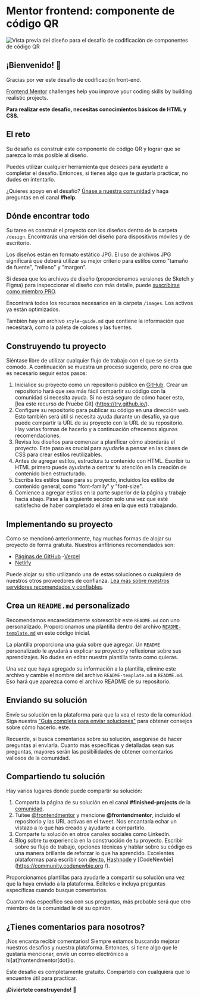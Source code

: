 # Mentor frontend: componente de código QR

![Vista previa del diseño para el desafío de codificación de componentes de código QR](./design/desktop-preview.jpg)

## ¡Bienvenido! 👋

Gracias por ver este desafío de codificación front-end.

[Frontend Mentor](https://www.frontendmentor.io) challenges help you improve your coding skills by building realistic projects.

**Para realizar este desafío, necesitas conocimientos básicos de HTML y CSS.**

## El reto
Su desafío es construir este componente de código QR y lograr que se parezca lo más posible al diseño.

Puedes utilizar cualquier herramienta que desees para ayudarte a completar el desafío. Entonces, si tienes algo que te gustaría practicar, no dudes en intentarlo.

¿Quieres apoyo en el desafío? [Únase a nuestra comunidad](https://www.frontendmentor.io/community) y haga preguntas en el canal **#help**.

## Dónde encontrar todo

Su tarea es construir el proyecto con los diseños dentro de la carpeta `/design`. Encontrarás una versión del diseño para dispositivos móviles y de escritorio.

Los diseños están en formato estático JPG. El uso de archivos JPG significará que deberá utilizar su mejor criterio para estilos como "tamaño de fuente", "relleno" y "margen".

Si desea que los archivos de diseño (proporcionamos versiones de Sketch y Figma) para inspeccionar el diseño con más detalle, puede [suscribirse como miembro PRO](https://www.frontendmentor.io/pro).

Encontrará todos los recursos necesarios en la carpeta `/images`. Los activos ya están optimizados.

También hay un archivo `style-guide.md` que contiene la información que necesitará, como la paleta de colores y las fuentes.

## Construyendo tu proyecto

Siéntase libre de utilizar cualquier flujo de trabajo con el que se sienta cómodo. A continuación se muestra un proceso sugerido, pero no crea que es necesario seguir estos pasos:

1. Inicialice su proyecto como un repositorio público en [GitHub](https://github.com/). Crear un repositorio hará que sea más fácil compartir su código con la comunidad si necesita ayuda. Si no está seguro de cómo hacer esto, [lea este recurso de Pruebe Git] (https://try.github.io/).
2. Configure su repositorio para publicar su código en una dirección web. Esto también será útil si necesita ayuda durante un desafío, ya que puede compartir la URL de su proyecto con la URL de su repositorio. Hay varias formas de hacerlo y a continuación ofrecemos algunas recomendaciones.
3. Revisa los diseños para comenzar a planificar cómo abordarás el proyecto. Este paso es crucial para ayudarle a pensar en las clases de CSS para crear estilos reutilizables.
4. Antes de agregar estilos, estructura tu contenido con HTML. Escribir tu HTML primero puede ayudarte a centrar tu atención en la creación de contenido bien estructurado.
5. Escriba los estilos base para su proyecto, incluidos los estilos de contenido general, como "font-family" y "font-size".
6. Comience a agregar estilos en la parte superior de la página y trabaje hacia abajo. Pase a la siguiente sección solo una vez que esté satisfecho de haber completado el área en la que está trabajando.

## Implementando su proyecto

Como se mencionó anteriormente, hay muchas formas de alojar su proyecto de forma gratuita. Nuestros anfitriones recomendados son:

- [Páginas de GitHub](https://pages.github.com/)
-[Vercel](https://vercel.com/)
- [Netlify](https://www.netlify.com/)

Puede alojar su sitio utilizando una de estas soluciones o cualquiera de nuestros otros proveedores de confianza. [Lea más sobre nuestros servidores recomendados y confiables](https://medium.com/frontend-mentor/frontend-mentor-trusted-hosting-providers-bf000dfebe).

## Crea un `README.md` personalizado

Recomendamos encarecidamente sobrescribir este `README.md` con uno personalizado. Proporcionamos una plantilla dentro del archivo [`README-template.md`](./README-template.md) en este código inicial.

La plantilla proporciona una guía sobre qué agregar. Un `README` personalizado le ayudará a explicar su proyecto y reflexionar sobre sus aprendizajes. No dudes en editar nuestra plantilla tanto como quieras.

Una vez que haya agregado su información a la plantilla, elimine este archivo y cambie el nombre del archivo `README-template.md` a `README.md`. Eso hará que aparezca como el archivo README de su repositorio.

## Enviando su solución

Envíe su solución en la plataforma para que la vea el resto de la comunidad. Siga nuestra ["Guía completa para enviar soluciones"](https://medium.com/frontend-mentor/a-complete-guide-to-submitting-solutions-on-frontend-mentor-ac6384162248) para obtener consejos sobre cómo hacerlo. este.

Recuerde, si busca comentarios sobre su solución, asegúrese de hacer preguntas al enviarla. Cuanto más específicas y detalladas sean sus preguntas, mayores serán las posibilidades de obtener comentarios valiosos de la comunidad.

## Compartiendo tu solución

Hay varios lugares donde puede compartir su solución:

1. Comparta la página de su solución en el canal **#finished-projects** de la [comunidad](https://www.frontendmentor.io/community).
2. Tuitee [@frontendmentor](https://twitter.com/frontendmentor) y mencione **@frontendmentor**, incluido el repositorio y las URL activas en el tweet. Nos encantaría echar un vistazo a lo que has creado y ayudarte a compartirlo.
3. Comparte tu solución en otros canales sociales como LinkedIn.
4. Blog sobre tu experiencia en la construcción de tu proyecto. Escribir sobre su flujo de trabajo, opciones técnicas y hablar sobre su código es una manera brillante de reforzar lo que ha aprendido. Excelentes plataformas para escribir son [dev.to](https://dev.to/), [Hashnode](https://hashnode.com/) y [CodeNewbie](https://community.codenewbie.org /).

Proporcionamos plantillas para ayudarle a compartir su solución una vez que la haya enviado a la plataforma. Edítelos e incluya preguntas específicas cuando busque comentarios.

Cuanto más específico sea con sus preguntas, más probable será que otro miembro de la comunidad le dé su opinión.

## ¿Tienes comentarios para nosotros?

¡Nos encanta recibir comentarios! Siempre estamos buscando mejorar nuestros desafíos y nuestra plataforma. Entonces, si tiene algo que le gustaría mencionar, envíe un correo electrónico a hi[at]frontendmentor[dot]io.

Este desafío es completamente gratuito. Compártelo con cualquiera que lo encuentre útil para practicar.

**¡Diviértete construyendo!** 🚀